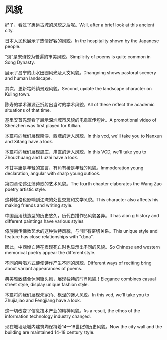 # 风貌

<p><span class="chinese">好了，看过了惠远古城的风貌之后呢。</span><span class="english">Well, after a brief look at this ancient city.</span></p>

<p><span class="chinese">日本人民也展示了热情好客的风貌。</span><span class="english">In the hospitality shown by the Japanese people.</span></p>

<p><span class="chinese">“淡”是宋诗较为普遍的审美风貌。</span><span class="english">Simplicity of poems is quite common in Song Dynasty.</span></p>

<p><span class="chinese">展示了昌宁的山水田园风光及人文风貌。</span><span class="english">Changning shows pastoral scenery and human landscape.</span></p>

<p><span class="chinese">其次，更新牯岭镇景观风貌。</span><span class="english">Second, update the landscape character on Kuling town.</span></p>

<p><span class="chinese">陈寿的学术渊源正折射出当时的学术风貌。</span><span class="english">All of these reflect the academic situations of that time.</span></p>

<p><span class="chinese">基里安首先观看了展示深圳城市风貌的电视宣传短片。</span><span class="english">A promotional video of Shenzhen was first played for Killian.</span></p>

<p><span class="chinese">本篇将向我们展现南浔、西塘的迷人风貌。</span><span class="english">In this vcd, we'll take you to Nanxun and Xitang have a look.</span></p>

<p><span class="chinese">本篇将向我们展现周庄、甪直的迷人风貌。</span><span class="english">In this VCD, we'll take you to Zhouzhuang and Luzhi have a look.</span></p>

<p><span class="chinese">不甘平庸是年轻的宣言，有角有棱是年轻的风貌。</span><span class="english">Immoderation young declaration, angular with sharp young outlook.</span></p>

<p><span class="chinese">第四章论述汪藻诗歌的艺术风貌。</span><span class="english">The fourth chapter elaborates the Wang Zao poetry artistic style.</span></p>

<p><span class="chinese">这种性格也影响到江淹的处世交友和文学风貌。</span><span class="english">This character also affects his making friends and writing style.</span></p>

<p><span class="chinese">中国画用线造型的历史悠久，历代白描作品风貌各异。</span><span class="english">It has alon g history and different paintings have various styles.</span></p>

<p><span class="chinese">傣族南传佛教艺术的这种独特风貌，与“赕”有密切关系。</span><span class="english">This unique style and feature has close relationships with "dana".</span></p>

<p><span class="chinese">因此，中西悼亡诗在表现死亡时也显示出不同的风貌。</span><span class="english">So Chinese and western memorical poetry appear the different style.</span></p>

<p><span class="chinese">不同的吟唱方式便使诗作产生不同的风貌。</span><span class="english">Different ways of reciting bring about variant appearances of poems.</span></p>

<p><span class="chinese">典美雅致结合休闲街头风，展现独特的时尚风貌！</span><span class="english">Elegance combines casual street style, display unique fashion style.</span></p>

<p><span class="chinese">本篇将向我们展现朱家角、枫泾的迷人风貌。</span><span class="english">In this vcd, we'll take you to Zhujiajiao and Fengjiang have a look.</span></p>

<p><span class="chinese">这一切改变了信息技术产业的精神风貌。</span><span class="english">As a result, the ethos of the information technology industry changed.</span></p>

<p><span class="chinese">现在城墙及城内建筑均保持着14—18世纪的历史风貌。</span><span class="english">Now the city wall and the building are maintained 14-18 century style.</span></p>

